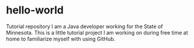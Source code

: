 # hello-world
Tutorial repository
I am a Java developer working for the State of Minnesota. This is a little tutorial project I am working on during free time at home to familiarize myself with using GitHub.
